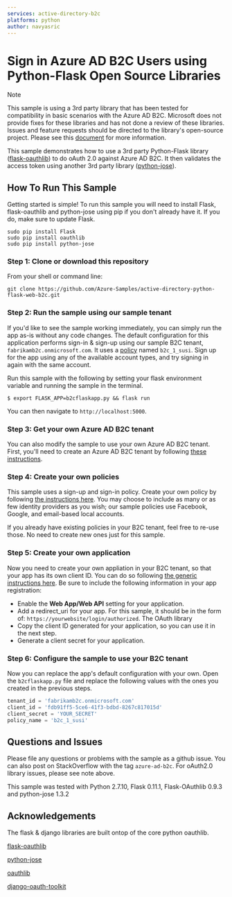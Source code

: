 ```yaml
---
services: active-directory-b2c
platforms: python
author: navyasric
---
```


# Sign in Azure AD B2C Users using Python-Flask Open Source Libraries

> [!NOTE]
> This sample is using a 3rd party library that has been tested for compatibility in basic scenarios with the Azure AD B2C.  Microsoft does not provide fixes for these libraries and has not done a review of these libraries.  Issues and feature requests should be directed to the library's open-source project.  Please see this [document](https://docs.microsoft.com/en-us/azure/active-directory/develop/active-directory-v2-libraries) for more information.   
> 
>

This sample demonstrates how to use a 3rd party Python-Flask library ([flask-oauthlib](https://github.com/lepture/flask-oauthlib)) to do oAuth 2.0 against Azure AD B2C.  It then validates the access token using another 3rd party library ([python-jose](https://github.com/mpdavis/python-jose)). 


## How To Run This Sample

Getting started is simple! To run this sample you will need to install Flask, flask-oauthlib and python-jose using pip if you don't already have it.  If you do, make sure to update Flask.     

```
sudo pip install Flask
sudo pip install oauthlib
sudo pip install python-jose
```

### Step 1:  Clone or download this repository

From your shell or command line:

`git clone https://github.com/Azure-Samples/active-directory-python-flask-web-b2c.git`

### Step 2: Run the sample using our sample tenant

If you'd like to see the sample working immediately, you can simply run the app as-is without any code changes. The default configuration for this application performs sign-in & sign-up using our sample B2C tenant, `fabrikamb2c.onmicrosoft.com`.  It uses a [policy](https://azure.microsoft.com/documentation/articles/active-directory-b2c-reference-policies) named `b2c_1_susi`. Sign up for the app using any of the available account types, and try signing in again with the same account.

Run this sample with the following by setting your flask environment variable and running the sample in the terminal. 

```
$ export FLASK_APP=b2cflaskapp.py && flask run
```

You can then navigate to `http://localhost:5000`.

### Step 3: Get your own Azure AD B2C tenant

You can also modify the sample to use your own Azure AD B2C tenant.  First, you'll need to create an Azure AD B2C tenant by following [these instructions](https://azure.microsoft.com/documentation/articles/active-directory-b2c-get-started).

### Step 4: Create your own policies

This sample uses a sign-up and sign-in policy.  Create your own policy by following [the instructions here](https://azure.microsoft.com/documentation/articles/active-directory-b2c-reference-policies).  You may choose to include as many or as few identity providers as you wish; our sample policies use Facebook, Google, and email-based local accounts.

If you already have existing policies in your B2C tenant, feel free to re-use those.  No need to create new ones just for this sample.

### Step 5: Create your own application

Now you need to create your own appliation in your B2C tenant, so that your app has its own client ID.  You can do so following [the generic instructions here](https://azure.microsoft.com/documentation/articles/active-directory-b2c-app-registration).  Be sure to include the following information in your app registration:

- Enable the **Web App/Web API** setting for your application.
- Add a redirect_uri for your app. For this sample, it should be in the form of: `https://yourwebsite/login/authorized`. The OAuth library 
- Copy the client ID generated for your application, so you can use it in the next step.
- Generate a client secret for your application.

### Step 6: Configure the sample to use your B2C tenant

Now you can replace the app's default configuration with your own.  Open the `b2cflaskapp.py` file and replace the following values with the ones you created in the previous steps.  

```python
tenant_id = 'fabrikamb2c.onmicrosoft.com'
client_id = 'fdb91ff5-5ce6-41f3-bdbd-8267c817015d'
client_secret = 'YOUR_SECRET'
policy_name = 'b2c_1_susi'
```
## Questions and Issues

Please file any questions or problems with the sample as a github issue.  You can also post on StackOverflow with the tag ```azure-ad-b2c```.  For oAuth2.0 library issues, please see note above. 

This sample was tested with Python 2.7.10, Flask 0.11.1, Flask-OAuthlib 0.9.3 and python-jose 1.3.2

## Acknowledgements

The flask & django libraries are built ontop of the core python oauthlib.

[flask-oauthlib](https://github.com/lepture/flask-oauthlib)

[python-jose](https://github.com/mpdavis/python-jose)

[oauthlib](https://github.com/idan/oauthlib)

[django-oauth-toolkit](https://github.com/evonove/django-oauth-toolkit)
